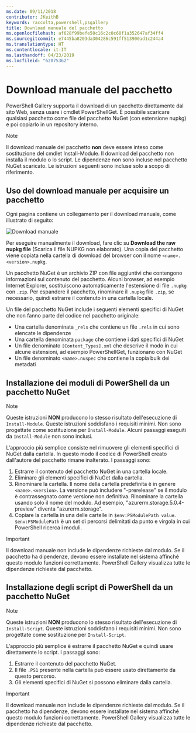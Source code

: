 ```yaml
---
ms.date: 09/11/2018
contributor: JKeithB
keywords: raccolta,powershell,psgallery
title: Download manuale del pacchetto
ms.openlocfilehash: af628f99befe50c16c2c0c60f1a352647af34ff4
ms.sourcegitcommit: e7445ba8203da304286c591ff513900ad1c244a4
ms.translationtype: HT
ms.contentlocale: it-IT
ms.lasthandoff: 04/23/2019
ms.locfileid: "62075362"
---
```

# <a name="manual-package-download"></a>Download manuale del pacchetto

PowerShell Gallery supporta il download di un pacchetto direttamente dal sito Web, senza usare i cmdlet PowerShellGet. È possibile scaricare qualsiasi pacchetto come file del pacchetto NuGet (con estensione nupkg) e poi copiarlo in un repository interno.

> [!NOTE]
> Il download manuale del pacchetto **non** deve essere inteso come sostituzione del cmdlet Install-Module.
> Il download del pacchetto non installa il modulo o lo script. Le dipendenze non sono incluse nel pacchetto NuGet scaricato. Le istruzioni seguenti sono incluse solo a scopo di riferimento.

## <a name="using-manual-download-to-acquire-a-package"></a>Uso del download manuale per acquisire un pacchetto

Ogni pagina contiene un collegamento per il download manuale, come illustrato di seguito:

![Download manuale](../../Images/packagedisplaypagewithpseditions.png)

Per eseguire manualmente il download, fare clic su **Download the raw nupkg file** (Scarica il file NUPKG non elaborato). Una copia del pacchetto viene copiata nella cartella di download del browser con il nome `<name>.<version>.nupkg`.

Un pacchetto NuGet è un archivio ZIP con file aggiuntivi che contengono informazioni sul contenuto del pacchetto. Alcuni browser, ad esempio Internet Explorer, sostituiscono automaticamente l'estensione di file `.nupkg` con `.zip`. Per espandere il pacchetto, rinominare il `.nupkg` file `.zip`, se necessario, quindi estrarre il contenuto in una cartella locale.

Un file del pacchetto NuGet include i seguenti elementi specifici di NuGet che non fanno parte del codice nel pacchetto originale:

- Una cartella denominata `_rels` che contiene un file `.rels` in cui sono elencate le dipendenze
- Una cartella denominata `package` che contiene i dati specifici di NuGet
- Un file denominato `[Content_Types].xml` che descrive il modo in cui alcune estensioni, ad esempio PowerShellGet, funzionano con NuGet
- Un file denominato `<name>.nuspec` che contiene la copia bulk dei metadati

## <a name="installing-powershell-modules-from-a-nuget-package"></a>Installazione dei moduli di PowerShell da un pacchetto NuGet

> [!NOTE]
> Queste istruzioni **NON** producono lo stesso risultato dell'esecuzione di `Install-Module`. Queste istruzioni soddisfano i requisiti minimi. Non sono progettate come sostituzione per `Install-Module`. Alcuni passaggi eseguiti da `Install-Module` non sono inclusi.

L'approccio più semplice consiste nel rimuovere gli elementi specifici di NuGet dalla cartella. In questo modo il codice di PowerShell creato dall'autore del pacchetto rimane inalterato. I passaggi sono:

1. Estrarre il contenuto del pacchetto NuGet in una cartella locale.
2. Eliminare gli elementi specifici di NuGet dalla cartella.
3. Rinominare la cartella. Il nome della cartella predefinita è in genere `<name>.<version>`. La versione può includere "-prerelease" se il modulo è contrassegnato come versione non definitiva. Rinominare la cartella usando solo il nome del modulo. Ad esempio, "azurerm.storage.5.0.4-preview" diventa "azurerm.storage".
4. Copiare la cartella in una delle cartelle in `$env:PSModulePath value`. `$env:PSModulePath` è un set di percorsi delimitati da punto e virgola in cui PowerShell ricerca i moduli.

> [!IMPORTANT]
> Il download manuale non include le dipendenze richieste dal modulo. Se il pacchetto ha dipendenze, devono essere installate nel sistema affinché questo modulo funzioni correttamente. PowerShell Gallery visualizza tutte le dipendenze richieste dal pacchetto.

## <a name="installing-powershell-scripts-from-a-nuget-package"></a>Installazione degli script di PowerShell da un pacchetto NuGet

> [!NOTE]
> Queste istruzioni **NON** producono lo stesso risultato dell'esecuzione di `Install-Script`. Queste istruzioni soddisfano i requisiti minimi. Non sono progettate come sostituzione per `Install-Script`.

L'approccio più semplice è estrarre il pacchetto NuGet e quindi usare direttamente lo script. I passaggi sono:

1. Estrarre il contenuto del pacchetto NuGet.
2. Il file `.PS1` presente nella cartella può essere usato direttamente da questo percorso.
3. Gli elementi specifici di NuGet si possono eliminare dalla cartella.

> [!IMPORTANT]
> Il download manuale non include le dipendenze richieste dal modulo. Se il pacchetto ha dipendenze, devono essere installate nel sistema affinché questo modulo funzioni correttamente. PowerShell Gallery visualizza tutte le dipendenze richieste dal pacchetto.
